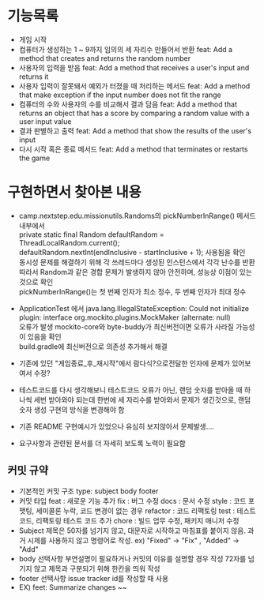# 기능목록

* 게임 시작
* 컴퓨터가 생성하는 1 ~ 9까지 임의의 세 자리수 만들어서 반환 feat: Add a method that creates and returns the random number
* 사용자의 입력을 받음 feat: Add a method that receives a user's input and returns it
* 사용자 입력이 잘못돼서 예외가 터졌을 때 처리하는 메서드 feat: Add a method that make exception if the input number does not fit the range
* 컴퓨터의 수와 사용자의 수를 비교해서 결과 담음 feat: Add a method that returns an object that has a score by comparing a random value with a user input value 
* 결과 판별하고 출력 feat: Add a method that show the results of the user's input
* 다시 시작 혹은 종료 메서드 feat: Add a method that terminates or restarts the game


# 구현하면서 찾아본 내용

* camp.nextstep.edu.missionutils.Randoms의 pickNumberInRange() 메서드 내부에서  
private static final Random defaultRandom = ThreadLocalRandom.current();  
defaultRandom.nextInt(endInclusive - startInclusive + 1); 사용됨을 확인  
동시성 문제를 해결하기 위해 각 쓰레드마다 생성된 인스턴스에서 각각 난수를 반환  
따라서 Random과 같은 경합 문제가 발생하지 않아 안전하며, 성능상 이점이 있는 것으로 확인  
pickNumberInRange()는 첫 번째 인자가 최소 정수, 두 번째 인자가 최대 정수

* ApplicationTest 에서 java.lang.IllegalStateException: Could not initialize plugin: interface org.mockito.plugins.MockMaker (alternate: null)  
오류가 발생 mockito-core와 byte-buddy가 최신버전이면 오류가 사라질 가능성이 있음을 확인  
build.gradle에 최신버전으로 의존성 추가해서 해결 

* 기존에 있던 "게임종료_후_재시작"에서 람다식?으로전달한 인자에 문제가 있어보여서 수정?
* 테스트코드를 다시 생각해보니 테스트코드 오류가 아닌, 랜덤 숫자를 받아올 때 하나씩 세번 받아와야 되는데 한번에 세 자리수를 받아와서 문제가 생긴것으로, 랜덤숫자 생성 구현의 방식을 변경해야 함
* 기존 README 구현예시가 있었으나 유심히 보지않아서 문제발생....
* 요구사항과 관련된 문서를 더 자세히 보도록 노력이 필요함



## 커밋 규약

* 기본적인 커밋 구조 
type:  subject
body
footer
* 커밋 타입
feat : 새로운 기능 추가
fix : 버그 수정
docs : 문서 수정
style : 코드 포맷팅, 세미콜론 누락, 코드 변경이 없는 경우
refactor : 코드 리팩토링
test : 테스트 코드, 리팩토링 테스트 코드 추가
chore : 빌드 업무 수정, 패키지 매니저 수정
* Subject 
제목은 50자를 넘기지 않고, 대문자로 시작하고 마침표를 붙이지 않음.
과거 시제를 사용하지 않고 명령어로 작성.
ex) "Fixed" -> "Fix" ,  "Added" -> "Add"
* body
선택사항
부연설명이 필요하거나 커밋의 이유를 설명할 경우 작성
72자를 넘기지 않고 제목과 구분되기 위해 한칸을 띄워 작성
* footer
선택사항
issue tracker id를 작성할 때 사용
* EX) feet: Summarize changes
~~



